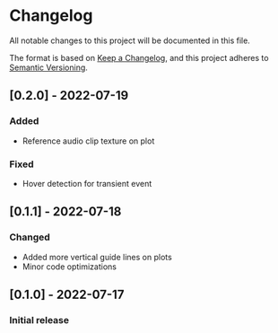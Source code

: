 # Changelog
All notable changes to this project will be documented in this file.

The format is based on [Keep a Changelog](https://keepachangelog.com/en/1.0.0/),
and this project adheres to [Semantic Versioning](https://semver.org/spec/v2.0.0.html).

## [0.2.0] - 2022-07-19
### Added
- Reference audio clip texture on plot

### Fixed
- Hover detection for transient event

## [0.1.1] - 2022-07-18
### Changed
- Added more vertical guide lines on plots
- Minor code optimizations

## [0.1.0] - 2022-07-17
### Initial release
